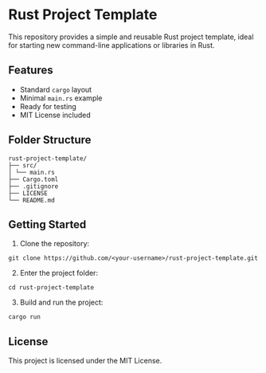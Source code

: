 # Rust Project Template

This repository provides a simple and reusable Rust project template, ideal for starting new command-line applications or libraries in Rust.

## Features

- Standard `cargo` layout
- Minimal `main.rs` example
- Ready for testing
- MIT License included

## Folder Structure

```
rust-project-template/
├── src/
│ └── main.rs
├── Cargo.toml
├── .gitignore
├── LICENSE
└── README.md
```


## Getting Started

1. Clone the repository:

```
git clone https://github.com/<your-username>/rust-project-template.git
```

2. Enter the project folder:

```
cd rust-project-template
```

3. Build and run the project:

```
cargo run
```

## License

This project is licensed under the MIT License.

